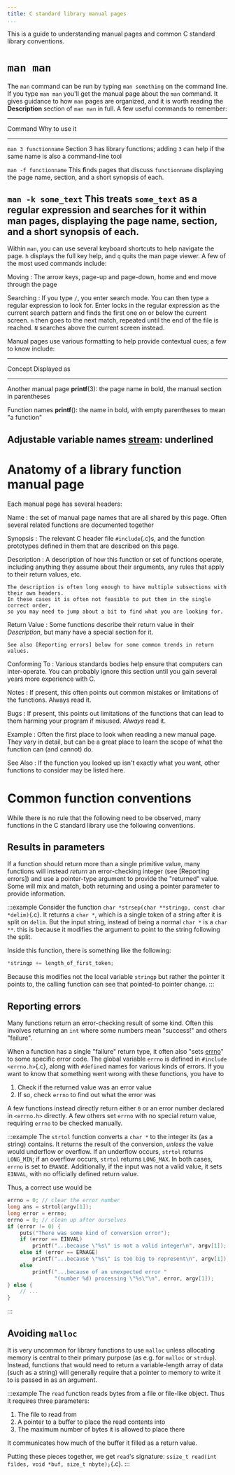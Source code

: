 ```yaml
---
title: C standard library manual pages
...
```


This is a guide to understanding manual pages and common C standard library conventions.

# `man man`

The `man` command can be run by typing `man something` on the command line.
If you type `man man` you'll get the manual page about the `man` command.
It gives guidance to how `man` pages are organized, and it is worth reading the **Description** section of `man man` in full.
A few useful commands to remember:

--------------------------------------------------------------------------------
Command                         Why to use it
------------------------------- ------------------------------------------------
`man 3 functionname`            Section 3 has library functions; adding `3` can
                                help if the same name is also a command-line
                                tool

`man -f functionname`           This **f**inds pages that discuss `functionname`
                                displaying the page name, section, and a short
                                synopsis of each.

`man -k some_text`              This treats `some_text` as a regular expression
                                and searches for it within man pages,
                                displaying the page name, section, and a short
                                synopsis of each.
--------------------------------------------------------------------------------

Within `man`, you can use several keyboard shortcuts to help navigate the page.
`h` displays the full key help, and `q` quits the man page viewer.
A few of the most used commands include:

Moving
:   The arrow keys, page-up and page-down, home and end move through the page

Searching
:   If you type `/`, you enter search mode.
    You can then type a regular expression to look for.
    Enter locks in the regular expression as the current search pattern and finds the first one on or below the current screen.
    `n` then goes to the next match, repeated until the end of the file is reached.
    `N` searches above the current screen instead.

Manual pages use various formatting to help provide contextual cues;
a few to know include:

--------------------------------------------------------------------------------
Concept                         Displayed as
------------------------------- ------------------------------------------------
Another manual page             **printf**(3): the page name in bold,
                                the manual section in parentheses

Function names                  **printf**(): the name in bold,
                                with empty parentheses to mean "a function"

Adjustable variable names       <u>stream</u>: underlined
--------------------------------------------------------------------------------



# Anatomy of a library function manual page

Each manual page has several headers:

Name
:   the set of manual page names that are all shared by this page.
    Often several related functions are documented together

Synopsis
:   The relevant C header file `#include`{.c}s,
    and the function prototypes defined in them that are described on this page.

Description
:   A description of how this function or set of functions operate,
    including anything they assume about their arguments,
    any rules that apply to their return values, etc.
    
    The description is often long enough to have multiple subsections with their own headers.
    In these cases it is often not feasible to put them in the single correct order,
    so you may need to jump about a bit to find what you are looking for.

Return Value
:   Some functions describe their return value in their *Description*,
    but many have a special section for it.
    
    See also [Reporting errors] below for some common trends in return values.

Conforming To
:   Various standards bodies help ensure that computers can inter-operate.
    You can probably ignore this section until you gain several years more experience with C.

Notes
:   If present, this often points out common mistakes
    or limitations of the functions.
    Always read it.

Bugs
:   If present, this points out limitations of the functions that can lead to them harming your program if misused.
    *Always* read it.

Example
:   Often the first place to look when reading a new manual page.
    They vary in detail, but can be a great place to learn the scope of what the function can (and cannot) do.

See Also
:   If the function you looked up isn't exactly what you want,
    other functions to consider may be listed here.


# Common function conventions

While there is no rule that the following need to be observed,
many functions in the C standard library use the following conventions.

## Results in parameters

If a function should return more than a single primitive value,
many functions will instead *return* an error-checking integer (see [Reporting errors])
and use a pointer-type argument to provide the "returned" value.
Some will mix and match, both returning and using a pointer parameter to provide information.

:::example
Consider the function `char *strsep(char **stringp, const char *delim)`{.c}.
It returns a `char *`, which is a single token of a string after it is split on `delim`.
But the input string, instead of being a normal `char *` is a `char **`.
this is because it modifies the argument to point to the string following the split.

Inside this function, there is something like the following:

````c
*stringp += length_of_first_token;
````

Because this modifies not the local variable `stringp` but rather the pointer it points to,
the calling function can see that pointed-to pointer change.
:::

## Reporting errors

Many functions return an error-checking result of some kind.
Often this involves returning an `int` where some numbers mean "success!" and others "failure".

When a function has a single "failure" return type, it often also "sets <u>errno</u>" to some specific error code.
The global variable `errno` is defined in `#include <errno.h>`{.c}, along with `#define`d names for various kinds of errors.
If you want to know that something went wrong with these functions, you have to 

1. Check if the returned value was an error value
2. If so, check `errno` to find out what the error was

A few functions instead directly return either `0` or an error number declared in `<errno.h>` directly.
A few others set `errno` with no special return value, requiring `errno` to be checked manually.

:::example
The `strtol` function
converts a `char *` to the integer its (as a string) contains.
It returns the result of the conversion, *unless* the value would underflow or overflow.
If an underflow occurs, `strtol` returns `LONG_MIN`; if  an  overflow occurs, `strtol` returns `LONG_MAX`.  In both cases, `errno` is set to `ERANGE`.
Additionally, if the input was not a valid value, it sets `EINVAL`, with no officially defined return value.

Thus, a correct use would be

````c
errno = 0; // clear the error number
long ans = strtol(argv[1]);
long error = errno;
errno = 0; // clean up after ourselves
if (error != 0) {
    puts("There was some kind of conversion error");
    if (error == EINVAL)
        printf("...because \"%s\" is not a valid integer\n", argv[1]);
    else if (error == ERNAGE)
        printf("...because \"%s\" is too big to represent\n", argv[1]);
    else
        printf("...because of an unexpected error " 
               "(number %d) processing \"%s\"\n", error, argv[1]);
} else { 
    // ...
}
````
:::

## Avoiding `malloc`

It is very uncommon for library functions to use `malloc`
unless allocating memory is central to their primary purpose (as e.g. for `malloc` or `strdup`).
Instead, functions that would need to return a variable-length array of data (such as a string)
will generally require that a pointer to memory to write it to is passed in as an argument.

:::example
The `read` function reads bytes from a file or file-like object.
Thus it requires three parameters:

1. The file to read from
2. A pointer to a buffer to place the read contents into
3. The maximum number of bytes it is allowed to place there

It communicates how much of the buffer it filled as a return value.

Putting these pieces together, we get `read`'s signature: `ssize_t read(int fildes, void *buf, size_t nbyte);`{.c}.
:::

